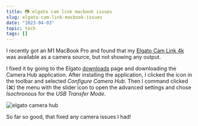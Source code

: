 ```yaml
---
title: 📷 elgato cam link macbook issues
slug: elgato-cam-link-macbook-issues
date: "2023-04-03"
topic: tech
tags: []
---
```


I recently got an M1 MacBook Pro and found that my [Elgato Cam Link 4k][camlink] was available as a camera source, but not showing any output.

I fixed it by going to the Elgato [downloads][downloads] page and downloading the Camera Hub application. After installing the application, I clicked the icon in the toolbar and selected _Configure Camera Hub_. Then I command clicked (⌘) the menu with the slider icon to open the advanced settings and chose _Isochronous_ for the _USB Transfer Mode_.

![elgato camera hub][elgato-camera-hub]

So far so good, that fixed any camera issues I had!

[forum]: https://talk.macpowerusers.com/t/elgato-cam-link-freezing-m1-mac/28132/2
[elgato-camera-hub]: https://res.cloudinary.com/bradgarropy/image/upload/f_auto,q_auto/bradgarropy.com/posts/elgato-camera-hub.jpg
[camlink]: https://www.amazon.com/Elgato-Cam-Link-Broadcast-Camcorder/dp/B07K3FN5MR/ref=sr_1_2?tag=bradgarropy00-20
[downloads]: https://www.elgato.com/en/downloads
